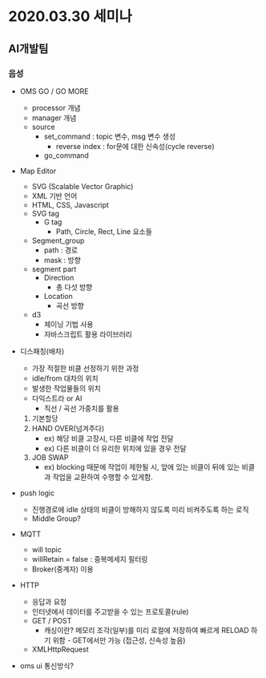 # 2020.03.30 세미나

## AI개발팀

### 음성



- OMS GO / GO MORE
  - processor 개념
  - manager 개념
  - source
    - set_command : topic 변수, msg 변수 생성 
      - reverse index : for문에 대한 신속성(cycle reverse)
    - go_command 
- Map Editor
  - SVG (Scalable Vector Graphic)
  - XML 기반 언어
  - HTML, CSS, Javascript
  - SVG tag 
    - G tag
      - Path, Circle, Rect, Line 요소들
  - Segment_group
    - path : 경로
    - mask : 방향
  - segment part
    - Direction
      - 총 다섯 방향
    - Location
      - 곡선 방향
  - d3
    - 체이닝 기법 사용
    - 자바스크립트 활용 라이브러리

- 디스패칭(배차)

  - 가장 적절한 비클 선정하기 위한 과정
  - idle/from 대차의 위치
  - 발생한 작업물들의 위치
  - 다익스트라 or AI
    - 직선 / 곡선 가중치를 활용

  1. 기본할당
  2. HAND OVER(넘겨주다)
     - ex) 해당 비클 고장시, 다른 비클에 작업 전달
     - ex) 다른 비클이 더 유리한 위치에 있을 경우 전달
  3. JOB SWAP
     - ex) blocking 때문에 작업이 제한될 시, 앞에 있는 비클이 뒤에 있는 비클과 작업을 교환하여 수행할 수 있게함.

- push logic

  - 진행경로에 idle 상태의 비클이 방해하지 않도록 미리 비켜주도록 하는 로직
  - Middle Group?

- MQTT

  - will topic
  - willRetain = false : 중복메세지 필터링
  - Broker(중계자) 이용

- HTTP

  - 응답과 요청
  - 인터넷에서 데이터를 주고받을 수 있는 프로토콜(rule)
  - GET / POST
    - 캐싱이란? 메모리 조각(일부)를 미리 로컬에 저장하여 빠르게 RELOAD 하기 위함 - GET에서만 가능 (접근성, 신속성 높음)
  - XMLHttpRequest
- oms ui 통신방식?
  
  

